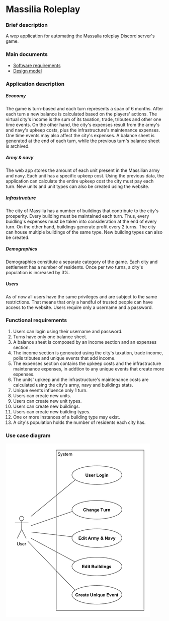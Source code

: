# Massilia Roleplay

### Brief description

A wep application for automating the Massalia roleplay Discord server's game.

### Main documents

* [Software requirements](docs/markdown/software-requirements.md)
* [Design model](docs/markdown/design-model.md)

### Application description

##### Economy

The game is turn-based and each turn represents a span of 6 months. After each turn a new balance is calculated based on the players' actions. The virtual city's income is the sum of its taxation, trade, tributes and other one time events. On the other hand, the city's expenses result from the army's and navy's upkeep costs, plus the infrastructure's maintenance expenses. One time events may also affect the city's expenses. A balance sheet is generated at the end of each turn, while the previous turn's balance sheet is archived.

##### Army & navy

The web app stores the amount of each unit present in the Massilian army and navy. Each unit has a specific upkeep cost. Using the previous data, the application can calculate the entire upkeep cost the city must pay each turn. New units and unit types can also be created using the website.

##### Infrastructure

The city of Massilia has a number of buildings that contribute to the city's prosperity. Every building must be maintained each turn. Thus, every buidling's expenses must be taken into consideration at the end of every turn. On the other hand, buildings generate profit every 2 turns. The city can house multiple buildings of the same type. New building types can also be created.

##### Demographics

Demographics constitute a separate category of the game. Each city and settlement has a number of residents. Once per two turns, a city's population is increased by 3%.

##### Users

As of now all users have the same privileges and are subject to the same restrictions. That means that only a handful of trusted people can have access to the website. Users require only a username and a password.

### Functional requirements

1. Users can login using their username and password.
2. Turns have only one balance sheet.
3. A balance sheet is composed by an income section and an expenses section.
4. The income section is generated using the city's taxation, trade income, polis tributes and unique events that add income.
5. The expenses section contains the upkeep costs and the infrastructure maintenance expenses, in addtion to any unique events that create more expenses.
6. The units' upkeep and the infrastructure's maintenance costs are calculated using the city's army, navy and buildings stats.
7. Unique events influence only 1 turn.
8. Users can create new units.
9. Users can create new unit types.
10. Users can create new buildings.
11. Users can create new building types.
12. One or more instances of a building type may exist.
13. A city's population holds the number of residents each city has.

### Use case diagram

![Use case diagram](docs/diagrams/use-case-diagram.png)
